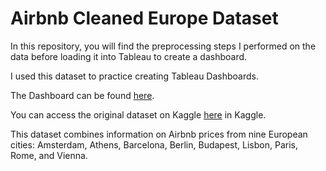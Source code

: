 # Airbnb Cleaned Europe Dataset

In this repository, you will find the preprocessing steps I performed on the data before loading it into Tableau to create a dashboard.

I used this dataset to practice creating Tableau Dashboards.

The Dashboard can be found [here](https://public.tableau.com/views/AirbnbEuropeanCities/Dashboard1?:language=en-US&:sid=&:display_count=n&:origin=viz_share_link).

You can access the original dataset on Kaggle [here](https://www.kaggle.com/datasets/dipeshkhemani/airbnb-cleaned-europe-dataset) in Kaggle.

This dataset combines information on Airbnb prices from nine European cities: Amsterdam, Athens, Barcelona, Berlin, Budapest, Lisbon, Paris, Rome, and Vienna.
